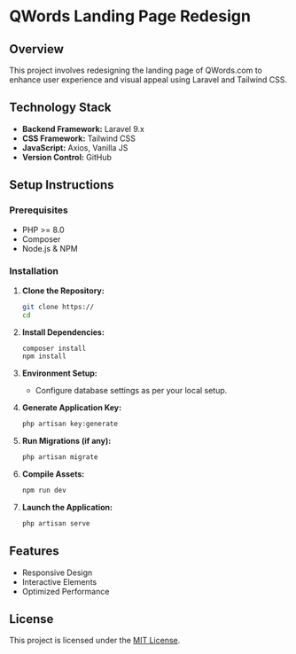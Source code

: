   # QWords Landing Page Redesign

  ## Overview
  This project involves redesigning the landing page of QWords.com to enhance user experience and visual appeal using Laravel and Tailwind CSS.

  ## Technology Stack
  - **Backend Framework:** Laravel 9.x
  - **CSS Framework:** Tailwind CSS
  - **JavaScript:** Axios, Vanilla JS
  - **Version Control:** GitHub

  ## Setup Instructions
  ### Prerequisites
  - PHP >= 8.0
  - Composer
  - Node.js & NPM

  ### Installation
  1. **Clone the Repository:**
     ```bash
     git clone https://
     cd 
     ```

  2. **Install Dependencies:**
     ```bash
     composer install
     npm install
     ```

  3. **Environment Setup:**
     - Configure database settings as per your local setup.

  4. **Generate Application Key:**
     ```bash
     php artisan key:generate
     ```

  5. **Run Migrations (if any):**
     ```bash
     php artisan migrate
     ```

  6. **Compile Assets:**
     ```bash
     npm run dev
     ```

  7. **Launch the Application:**
     ```bash
     php artisan serve
     ```

  ## Features
  - Responsive Design
  - Interactive Elements
  - Optimized Performance


  ## License
  This project is licensed under the [MIT License](LICENSE).
